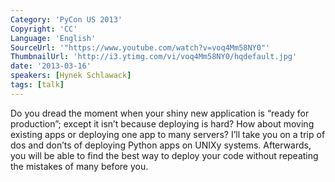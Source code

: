 ```yaml
---
Category: 'PyCon US 2013'
Copyright: 'CC'
Language: 'English'
SourceUrl: '"https://www.youtube.com/watch?v=voq4Mm58NY0"'
ThumbnailUrl: 'http://i3.ytimg.com/vi/voq4Mm58NY0/hqdefault.jpg'
date: '2013-03-16'
speakers: [Hynek Schlawack]
tags: [talk]
---
```

Do you dread the moment when your shiny new application is “ready for production”; except it isn’t because deploying is hard? How about moving existing apps or deploying one app to many servers? I’ll take you on a trip of dos and don’ts of deploying Python apps on UNIXy systems. Afterwards, you will be able to find the best way to deploy your code without repeating the mistakes of many before you.